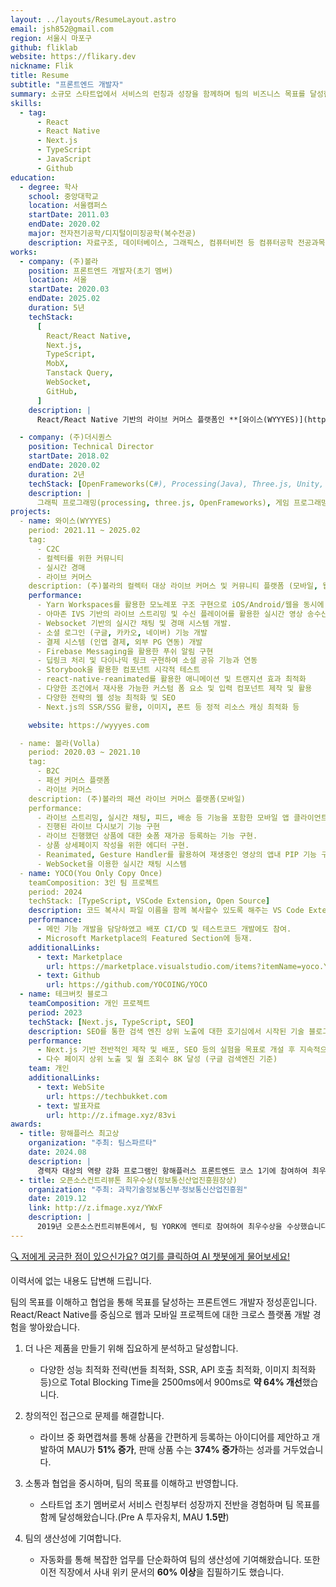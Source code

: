 ```yaml
---
layout: ../layouts/ResumeLayout.astro
email: jsh852@gmail.com
region: 서울시 마포구
github: fliklab
website: https://flikary.dev
nickname: Flik
title: Resume
subtitle: "프론트엔드 개발자"
summary: 소규모 스타트업에서 서비스의 런칭과 성장을 함께하며 팀의 비즈니스 목표를 달성한 경험이 있습니다. 뭐든지 만들어 보고 실험하면서 더 나은 것을 만들어내는 과정에서 기쁨을 느낍니다.
skills:
  - tag:
      - React
      - React Native
      - Next.js
      - TypeScript
      - JavaScript
      - Github
education:
  - degree: 학사
    school: 중앙대학교
    location: 서울캠퍼스
    startDate: 2011.03
    endDate: 2020.02
    major: 전자전기공학/디지털이미징공학(복수전공)
    description: 자료구조, 데이터베이스, 그래픽스, 컴퓨터비전 등 컴퓨터공학 전공과목 이수 (총 145학점 중 50학점)
works:
  - company: (주)볼라
    position: 프론트엔드 개발자(초기 멤버)
    location: 서울
    startDate: 2020.03
    endDate: 2025.02
    duration: 5년
    techStack:
      [
        React/React Native,
        Next.js,
        TypeScript,
        MobX,
        Tanstack Query,
        WebSocket,
        GitHub,
      ]
    description: |
      React/React Native 기반의 라이브 커머스 플랫폼인 **[와이스(WYYYES)](https://wyyyes.com/landing)** 와 라이브 패션 플랫폼 **볼라**(서비스 종료) 를 비롯한 앱 6개를 출시하였습니다. 앱 서비스를 비롯하여 랜딩페이지, 백오피스 개발 등 팀의 프론트엔드 개발 전반을 담당하였습니다. 팀 초기 멤버로 비즈니스 목표를 함께 달성해 왔습니다.

  - company: (주)더시퀀스
    position: Technical Director
    startDate: 2018.02
    endDate: 2020.02
    duration: 2년
    techStack: [OpenFrameworks(C#), Processing(Java), Three.js, Unity, Arduino]
    description: |
      그래픽 프로그래밍(processing, three.js, OpenFrameworks), 게임 프로그래밍(Unity), 피지컬컴퓨팅(Arduino) 등을 활용한 인터랙티브 미디어아트의 기술적 구현 및 현장 설치에 대한 부분을 총괄하였습니다.
projects:
  - name: 와이스(WYYYES)
    period: 2021.11 ~ 2025.02
    tag:
      - C2C
      - 컬렉터를 위한 커뮤니티
      - 실시간 경매
      - 라이브 커머스
    description: (주)볼라의 컬렉터 대상 라이브 커머스 및 커뮤니티 플랫폼 (모바일, 웹)
    performance:
      - Yarn Workspaces를 활용한 모노레포 구조 구현으로 iOS/Android/웹을 동시에 개발할 수 있는 환경 구축
      - 아마존 IVS 기반의 라이브 스트리밍 및 수신 플레이어를 활용한 실시간 영상 송수신 구현
      - Websocket 기반의 실시간 채팅 및 경매 시스템 개발.
      - 소셜 로그인 (구글, 카카오, 네이버) 기능 개발
      - 결제 시스템 (인앱 결제, 외부 PG 연동) 개발
      - Firebase Messaging을 활용한 푸쉬 알림 구현
      - 딥링크 처리 및 다이나믹 링크 구현하여 소셜 공유 기능과 연동
      - Storybook을 활용한 컴포넌트 시각적 테스트
      - react-native-reanimated를 활용한 애니메이션 및 트랜지션 효과 최적화
      - 다양한 조건에서 재사용 가능한 커스텀 폼 요소 및 입력 컴포넌트 제작 및 활용
      - 다양한 전략의 웹 성능 최적화 및 SEO
      - Next.js의 SSR/SSG 활용, 이미지, 폰트 등 정적 리소스 캐싱 최적화 등

    website: https://wyyyes.com

  - name: 볼라(Volla)
    period: 2020.03 ~ 2021.10
    tag:
      - B2C
      - 패션 커머스 플랫폼
      - 라이브 커머스
    description: (주)볼라의 패션 라이브 커머스 플랫폼(모바일)
    performance:
      - 라이브 스트리밍, 실시간 채팅, 피드, 배송 등 기능을 포함한 모바일 앱 클라이언트 개발.
      - 진행된 라이브 다시보기 기능 구현
      - 라이브 진행했던 상품에 대한 숏폼 재가공 등록하는 기능 구현.
      - 상품 상세페이지 작성을 위한 에디터 구현.
      - Reanimated, Gesture Handler를 활용하여 재생중인 영상의 앱내 PIP 기능 구현
      - WebSocket을 이용한 실시간 채팅 시스템
  - name: YOCO(You Only Copy Once)
    teamComposition: 3인 팀 프로젝트
    period: 2024
    techStack: [TypeScript, VSCode Extension, Open Source]
    description: 코드 복사시 파일 이름을 함께 복사할수 있도록 해주는 VS Code Extension이자 오픈소스 프로젝트입니다.
    performance:
      - 메인 기능 개발을 담당하였고 배포 CI/CD 및 테스트코드 개발에도 참여.
      - Microsoft Marketplace의 Featured Section에 등재.
    additionalLinks:
      - text: Marketplace
        url: https://marketplace.visualstudio.com/items?itemName=yoco.YOCO
      - text: Github
        url: https://github.com/YOCOING/YOCO
  - name: 테크버킷 블로그
    teamComposition: 개인 프로젝트
    period: 2023
    techStack: [Next.js, TypeScript, SEO]
    description: SEO를 통한 검색 엔진 상위 노출에 대한 호기심에서 시작된 기술 블로그 사이트.
    performance:
      - Next.js 기반 전반적인 제작 및 배포, SEO 등의 실험을 목표로 개설 후 지속적으로 운영중.
      - 다수 페이지 상위 노출 및 월 조회수 8K 달성 (구글 검색엔진 기준)
    team: 개인
    additionalLinks:
      - text: WebSite
        url: https://techbukket.com
      - text: 발표자료
        url: http://z.ifmage.xyz/83vi
awards:
  - title: 항해플러스 최고상
    organization: "주최: 팀스파르타"
    date: 2024.08
    description: |
      경력자 대상의 역량 강화 프로그램인 항해플러스 프론트엔드 코스 1기에 참여하여 최우수 수료생 1인으로 선정되었습니다.
  - title: 오픈소스컨트리뷰톤 최우수상(정보통신산업진흥원장상)
    organization: "주최: 과학기술정보통신부ᐧ정보통신산업진흥원"
    date: 2019.12
    link: http://z.ifmage.xyz/YWxF
    description: |
      2019년 오픈소스컨트리뷰톤에서, 팀 YORK에 멘티로 참여하여 최우수상을 수상했습니다. KERAS 튜토리얼 문서의 번역을 담당하였습니다.
---
```


<div class="mx-auto my-8">
  <div class="flex items-center py-3 sm:py-4 px-8 border border-gray-200 dark:border-gray-700 rounded-full bg-gray-100 dark:bg-gray-700 transition-all duration-300 hover:shadow-md hover:border-gray-300 dark:hover:border-gray-600">
    <a 
      href="https://chatgpt.com/g/g-67d8bbaa21a88191b8dccd6e9f1169d1-flik" 
      target="_blank" 
      rel="noopener noreferrer" 
      class="flex-1 font-medium text-gray-700 dark:text-gray-200 no-underline"
      data-tracking="chatbot_click"
    >
      🔍 저에게 궁금한 점이 있으신가요? 여기를 클릭하여 AI 챗봇에게 물어보세요!
    </a>
  </div>
  <p class="mt-2 text-sm text-gray-500 dark:text-gray-400 text-center">이력서에 없는 내용도 답변해 드립니다.</p>
</div>

<script>
  document.addEventListener('DOMContentLoaded', function() {
    const trackingLinks = document.querySelectorAll('[data-tracking]');
    trackingLinks.forEach(link => {
      link.addEventListener('click', function() {
        if (typeof gtag === 'function') {
          gtag('event', this.dataset.tracking, {
            'event_category': 'engagement',
            'event_label': 'AI 챗봇 클릭'
          });
        }
      });
    });
  });
</script>

팀의 목표를 이해하고 협업을 통해 목표를 달성하는 프론트엔드 개발자 정성훈입니다.<br/>
React/React Native를 중심으로 웹과 모바일 프로젝트에 대한 크로스 플랫폼 개발 경험을 쌓아왔습니다.

1. 더 나은 제품을 만들기 위해 집요하게 분석하고 달성합니다.

   - 다양한 성능 최적화 전략(번들 최적화, SSR, API 호출 최적화, 이미지 최적화 등)으로 Total Blocking Time을 2500ms에서 900ms로 **약 64% 개선**했습니다.

2. 창의적인 접근으로 문제를 해결합니다.

   - 라이브 중 화면캡쳐를 통해 상품을 간편하게 등록하는 아이디어를 제안하고 개발하여 MAU가 **51% 증가**, 판매 상품 수는 **374% 증가**하는 성과를 거두었습니다.

3. 소통과 협업을 중시하며, 팀의 목표를 이해하고 반영합니다.

   - 스타트업 초기 멤버로서 서비스 런칭부터 성장까지 전반을 경험하며 팀 목표를 함께 달성해왔습니다.(Pre A 투자유치, MAU **1.5만**)

4. 팀의 생산성에 기여합니다.

   - 자동화를 통해 복잡한 업무를 단순화하여 팀의 생산성에 기여해왔습니다. 또한 이전 직장에서 사내 위키 문서의 **60% 이상**을 집필하기도 했습니다.
